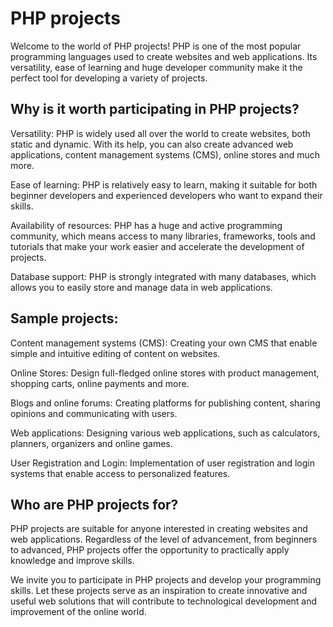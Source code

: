 # PHP projects
Welcome to the world of PHP projects! PHP is one of the most popular programming languages used to create websites and web applications. Its versatility, ease of learning and huge developer community make it the perfect tool for developing a variety of projects.

## Why is it worth participating in PHP projects?
Versatility: PHP is widely used all over the world to create websites, both static and dynamic. With its help, you can also create advanced web applications, content management systems (CMS), online stores and much more.

Ease of learning: PHP is relatively easy to learn, making it suitable for both beginner developers and experienced developers who want to expand their skills.

Availability of resources: PHP has a huge and active programming community, which means access to many libraries, frameworks, tools and tutorials that make your work easier and accelerate the development of projects.

Database support: PHP is strongly integrated with many databases, which allows you to easily store and manage data in web applications.

## Sample projects:
Content management systems (CMS): Creating your own CMS that enable simple and intuitive editing of content on websites.

Online Stores: Design full-fledged online stores with product management, shopping carts, online payments and more.

Blogs and online forums: Creating platforms for publishing content, sharing opinions and communicating with users.

Web applications: Designing various web applications, such as calculators, planners, organizers and online games.

User Registration and Login: Implementation of user registration and login systems that enable access to personalized features.

## Who are PHP projects for?
PHP projects are suitable for anyone interested in creating websites and web applications. Regardless of the level of advancement, from beginners to advanced, PHP projects offer the opportunity to practically apply knowledge and improve skills.

We invite you to participate in PHP projects and develop your programming skills. Let these projects serve as an inspiration to create innovative and useful web solutions that will contribute to technological development and improvement of the online world.

